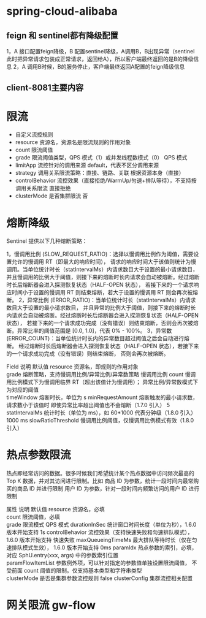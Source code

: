 # spring-cloud-alibaba

## feign 和 sentinel都有降级配置
1，A 接口配置feign降级，B 配置sentinel降级，A调用B，B出现异常（sentinel此时把异常请求包装成正常请求，返回给A），所以客户端最终返回的是B的降级信息
2，A 调用B时候，B的服务停止，客户端最终返回A配置的feign降级信息
## client-8081主要内容
# 限流
 * 自定义流控规则
 * resource	资源名，资源名是限流规则的作用对象
 * count	限流阈值
 * grade	限流阈值类型，QPS 模式（1）或并发线程数模式（0）	QPS 模式
 * limitApp	流控针对的调用来源	default，代表不区分调用来源
 * strategy	调用关系限流策略：直接、链路、关联	根据资源本身（直接）
 * controlBehavior	流控效果（直接拒绝/WarmUp/匀速+排队等待），不支持按调用关系限流	直接拒绝
 * clusterMode	是否集群限流	否
 
# 熔断降级
Sentinel 提供以下几种熔断策略：

1，慢调用比例 (SLOW_REQUEST_RATIO)：选择以慢调用比例作为阈值，需要设置允许的慢调用 RT（即最大的响应时间），
  请求的响应时间大于该值则统计为慢调用。当单位统计时长（statIntervalMs）内请求数目大于设置的最小请求数目，
  并且慢调用的比例大于阈值，则接下来的熔断时长内请求会自动被熔断。经过熔断时长后熔断器会进入探测恢复状态（HALF-OPEN 状态），
  若接下来的一个请求响应时间小于设置的慢调用 RT 则结束熔断，若大于设置的慢调用 RT 则会再次被熔断。
2，异常比例 (ERROR_RATIO)：当单位统计时长（statIntervalMs）内请求数目大于设置的最小请求数目，
   并且异常的比例大于阈值，则接下来的熔断时长内请求会自动被熔断。经过熔断时长后熔断器会进入探测恢复状态（HALF-OPEN 状态），
   若接下来的一个请求成功完成（没有错误）则结束熔断，否则会再次被熔断。异常比率的阈值范围是 [0.0, 1.0]，代表 0% - 100%。
3，异常数 (ERROR_COUNT)：当单位统计时长内的异常数目超过阈值之后会自动进行熔断。
  经过熔断时长后熔断器会进入探测恢复状态（HALF-OPEN 状态），若接下来的一个请求成功完成（没有错误）则结束熔断，
  否则会再次被熔断。
  
  Field	                 说明	                                                           默认值
  resource	             资源名，即规则的作用对象	
  grade	                 熔断策略，支持慢调用比例/异常比例/异常数策略	                      慢调用比例
  count	                 慢调用比例模式下为慢调用临界 RT（超出该值计为慢调用）；
                         异常比例/异常数模式下为对应的阈值	
  timeWindow	         熔断时长，单位为 s	
  minRequestAmount	     熔断触发的最小请求数，请求数小于该值时
                         即使异常比率超出阈值也不会熔断（1.7.0 引入）	                        5
  statIntervalMs	     统计时长（单位为 ms），如 60*1000 代表分钟级（1.8.0 引入）	        1000 ms
  slowRatioThreshold	 慢调用比例阈值，仅慢调用比例模式有效（1.8.0 引入）	
  
# 热点参数限流
热点即经常访问的数据。很多时候我们希望统计某个热点数据中访问频次最高的 Top K 数据，并对其访问进行限制。比如
商品 ID 为参数，统计一段时间内最常购买的商品 ID 并进行限制
用户 ID 为参数，针对一段时间内频繁访问的用户 ID 进行限制


属性	              说明	                                                            默认值
resource	          资源名，必填	
count	              限流阈值，必填	
grade	              限流模式	                                                        QPS 模式
durationInSec	      统计窗口时间长度（单位为秒），1.6.0 版本开始支持	1s
controlBehavior	      流控效果（支持快速失败和匀速排队模式），1.6.0 版本开始支持	        快速失败
maxQueueingTimeMs	  最大排队等待时长（仅在匀速排队模式生效），
                      1.6.0 版本开始支持	                                                0ms
paramIdx	          热点参数的索引，必填，对应 SphU.entry(xxx, args) 中的参数索引位置	
paramFlowItemList	  参数例外项，可以针对指定的参数值单独设置限流阈值，
                      不受前面 count 阈值的限制。仅支持基本类型和字符串类型	
clusterMode	          是否是集群参数流控规则	                                            false
clusterConfig	      集群流控相关配置	

# 网关限流 gw-flow



  